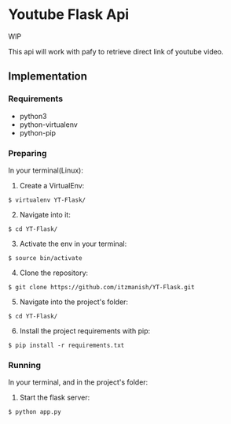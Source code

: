 # Youtube Flask Api

WIP

This api will work with pafy to retrieve direct link of youtube video.

## Implementation

### Requirements

* python3
* python-virtualenv
* python-pip

### Preparing

In your terminal(Linux):

1. Create a VirtualEnv:
```
$ virtualenv YT-Flask/
```
2. Navigate into it:
```
$ cd YT-Flask/
```
3. Activate the env in your terminal:
```
$ source bin/activate
```
4. Clone the repository:
```
$ git clone https://github.com/itzmanish/YT-Flask.git
```
5. Navigate into the project's folder:
```
$ cd YT-Flask/
```
6. Install the project requirements with pip:
```
$ pip install -r requirements.txt
```

### Running
In your terminal, and in the project's folder:

1. Start the flask server:
```
$ python app.py
```
